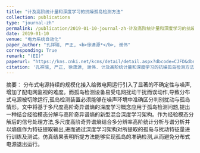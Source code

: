 ```yaml
---
title: "计及高阶统计量和深度学习的抗噪孤岛检测方法"
collection: publications
type: "journal-zh"
permalink: /publication/2019-01-10-journal-zh-计及高阶统计量和深度学习的抗噪孤岛检测方法
date: 2019-01-10
venue: "电力系统自动化"
paper_author: "孔祥瑞, 严正, <b>徐潇源*</b>, 谢伟"
corresponding: True
remark: "(EI)"
paperurl: "https://kns.cnki.net/kcms/detail/detail.aspx?dbcode=CJFD&dbname=CJFDLAST2019&filename=DLXT201901007&uniplatform=NZKPT&v=Xe2Oz5HuAVWOVUT_gWZrJ7F98pVOentazHjeVfLuOFuU56Gnh-qzgSfYmbCm8VkC"
citation: '孔祥瑞, 严正, 徐潇源, 谢伟. 计及高阶统计量和深度学习的抗噪孤岛检测方法[J]. <i>电力系统自动化</i>, 2019, 43(01): 58-64, 185.'
---
```


摘要：
分布式电源持续的规模化接入给微电网运行引入了显著的不确定性与噪声,增加了配电网监视的难度。而孤岛检测设备易受电网扰动干扰而误动作,导致分布式电源被切除运行,孤岛检测装置必须能够在噪声环境中准确区分判别扰动与孤岛情形。文中将基于多尺度高阶奇异谱熵的深度学习概念应用于孤岛检测问题,提出一种结合经验模态分解与高阶奇异谱熵的新型混合深度学习架构。作为经验模态分解后的信号处理方法,多尺度高阶奇异谱熵结合多分辨率高阶统计分析与谱分析并以熵值作为特征提取输出,进而通过深度学习架构对所提取的孤岛与扰动特征量进行训练及测试。仿真结果表明所提方法能够实现孤岛的准确检测,从而避免分布式电源退出运行。 